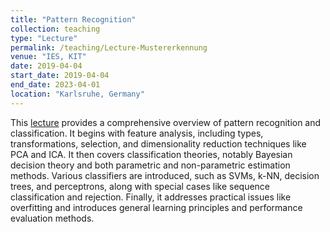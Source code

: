 ```yaml
---
title: "Pattern Recognition"
collection: teaching
type: "Lecture"
permalink: /teaching/Lecture-Mustererkennung
venue: "IES, KIT"
date: 2019-04-04
start_date: 2019-04-04
end_date: 2023-04-01
location: "Karlsruhe, Germany"
---
```


This [lecture](https://ies.iar.kit.edu/lehre_mustererkennung.php) provides a comprehensive overview of pattern recognition and classification. It begins with feature analysis, including types, transformations, selection, and dimensionality reduction techniques like PCA and ICA. It then covers classification theories, notably Bayesian decision theory and both parametric and non-parametric estimation methods. Various classifiers are introduced, such as SVMs, k-NN, decision trees, and perceptrons, along with special cases like sequence classification and rejection. Finally, it addresses practical issues like overfitting and introduces general learning principles and performance evaluation methods.
